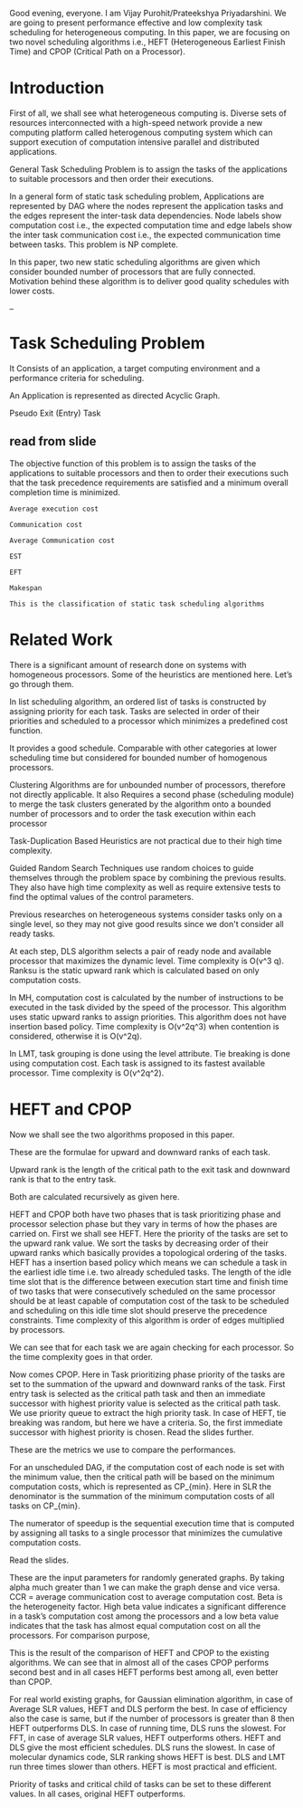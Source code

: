 Good evening, everyone. I am Vijay Purohit/Prateekshya Priyadarshini. We are going to present performance effective and low complexity task scheduling for heterogeneous computing. In this paper, we are focusing on two novel scheduling algorithms i.e., HEFT (Heterogeneous Earliest Finish Time) and CPOP (Critical Path on a Processor).  

# Introduction 

First of all, we shall see what heterogeneous computing is. Diverse sets of resources interconnected with a high-speed network provide a new computing platform called heterogenous computing system which can support execution of computation intensive parallel and distributed applications. 

General Task Scheduling Problem is to assign the tasks of the applications to suitable processors and then order their executions. 

In a general form of static task scheduling problem, Applications are represented by DAG where the nodes represent the application tasks and the edges represent the inter-task data dependencies. Node labels show computation cost i.e., the expected computation time and edge labels show the inter task communication cost i.e., the expected communication time between tasks. This problem is NP complete. 

In this paper, two new static scheduling algorithms are given which consider bounded number of processors that are fully connected. Motivation behind these algorithm is to deliver good quality schedules with lower costs. 

    … 

# Task Scheduling Problem 

It Consists of an application, a target computing environment and a performance criteria for scheduling. 

An Application is represented as directed Acyclic Graph. 

Pseudo Exit (Entry) Task 

 

## read from slide 

 

The objective function of this problem is to assign the tasks of the applications to suitable processors and then to order their executions such that the task precedence requirements are satisfied and a minimum overall completion time is minimized. 

 

    Average execution cost 

    Communication cost 

    Average Communication cost 

    EST 

    EFT 

    Makespan 

    This is the classification of static task scheduling algorithms 

# Related Work  

There is a significant amount of research done on systems with homogeneous processors. Some of the heuristics are mentioned here. Let’s go through them. 

In list scheduling algorithm, an ordered list of tasks is constructed by assigning priority for each task. Tasks are selected in order of their priorities and scheduled to a processor which minimizes a predefined cost function. 

It provides a good schedule. Comparable with other categories at lower scheduling time but considered for bounded number of homogenous processors. 

Clustering Algorithms are for unbounded number of processors, therefore not directly applicable. It also Requires a second phase (scheduling module) to merge the task clusters generated by the algorithm onto a bounded number of processors and to order the task execution within each processor  

Task-Duplication Based Heuristics  are not practical due to their high time complexity.  

Guided Random Search Techniques use random choices to guide themselves through the problem space by combining the previous results. They also have high time complexity as well as require extensive tests to find the optimal values of the control parameters. 

Previous researches on heterogeneous systems consider tasks only on a single level, so they may not give good results since we don't consider all ready tasks. 

At each step, DLS algorithm selects a pair of ready node and available processor that maximizes the dynamic level. Time complexity is O(v^3 q). Ranksu is the static upward rank which is calculated based on only computation costs. 

In MH, computation cost is calculated by the number of instructions to be executed in the task divided by the speed of the processor. This algorithm uses static upward ranks to assign priorities. This algorithm does not have insertion based policy. Time complexity is O(v^2q^3) when contention is considered, otherwise it is O(v^2q). 

In LMT, task grouping is done using the level attribute. Tie breaking is done using computation cost. Each task is assigned to its fastest available processor. Time complexity is O(v^2q^2). 

# HEFT and CPOP 

Now we shall see the two algorithms proposed in this paper. 

These are the formulae for upward and downward ranks of each task. 

Upward rank is the length of the critical path to the exit task and downward rank is that to the entry task. 

Both are calculated recursively as given here. 

HEFT and CPOP both have two phases that is task prioritizing phase and processor selection phase but they vary in terms of how the phases are carried on. First we shall see HEFT. Here the priority of the tasks are set to the upward rank value. We sort the tasks by decreasing order of their upward ranks which basically provides a topological ordering of the tasks. HEFT has a insertion based policy which means we can schedule a task in the earliest idle time i.e. two already scheduled tasks. The length of the idle time slot that is the difference between execution start time and finish time of two tasks that were consecutively scheduled on the same processor should be at least capable of computation cost of the task to be scheduled and scheduling on this idle time slot should preserve the precedence constraints. Time complexity of this algorithm is order of edges multiplied by processors. 

We can see that for each task we are again checking for each processor. So the time complexity goes in that order. 

Now comes CPOP. Here in Task prioritizing phase priority of the tasks are set to the summation of the upward and downward ranks of the task. First entry task is selected as the critical path task and then an immediate successor with highest priority value is selected as the critical path task. We use priority queue to extract the high priority task. In case of HEFT, tie breaking was random, but here we have a criteria. So, the first immediate successor with highest priority is chosen. Read the slides further. 

These are the metrics we use to compare the performances.  

For an unscheduled DAG, if the computation cost of each node is set with the minimum value, then the critical path will be based on the minimum computation costs, which is represented as CP_{min}. Here in SLR the denominator is the summation of the minimum computation costs of all tasks on CP_{min}. 

The numerator of speedup is the sequential execution time that is computed by assigning all tasks to a single processor that minimizes the cumulative computation costs. 

Read the slides. 

These are the input parameters for randomly generated graphs. By taking alpha much greater than 1 we can make the graph dense and vice versa. CCR = average communication cost to average computation cost. Beta is the heterogeneity factor. High beta value indicates a significant difference in a task’s computation cost among the processors and a low beta value indicates that the task has almost equal computation cost on all the processors. For comparison purpose,  

This is the result of the comparison of HEFT and CPOP to the existing algorithms. We can see that in almost all of the cases CPOP performs second best and in all cases HEFT performs best among all, even better than CPOP. 

For real world existing graphs, for Gaussian elimination algorithm, in case of Average SLR values, HEFT and DLS perform the best. In case of efficiency also the case is same, but if the number of processors is greater than 8 then HEFT outperforms DLS. In case of running time, DLS runs the slowest. For FFT, in case of average SLR values, HEFT outperforms others. HEFT and DLS give the most efficient schedules. DLS runs the slowest. In case of molecular dynamics code, SLR ranking shows HEFT is best. DLS and LMT run three times slower than others. HEFT is most practical and efficient. 

Priority of tasks and critical child of tasks can be set to these different values. In all cases, original HEFT outperforms. 